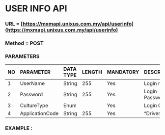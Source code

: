 # USER INFO API

### URL = [https://mxmapi.unixus.com.my/api/userinfo](https://mxmapi.unixus.com.my/api/userinfo)



### Method = POST



### PARAMETERS 

| NO | PARAMETER | DATA TYPE | LENGTH | MANDATORY | DESCRIPTION |
| :--- | :--- | :--- | :--- | :--- | :--- |
| 1 | UserName | String | 255 | Yes | Login name |
| 2 | Password | String | 255 | Yes | Login Password |
| 3 | CultureType | Enum |  | Yes | Login Culture |
| 4 | ApplicationCode | String | 255 | Yes | “DriverApps” |



### EXAMPLE :



